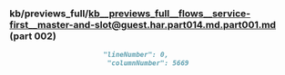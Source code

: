 ### kb/previews_full/kb__previews_full__flows__service-first__master-and-slot@guest.har.part014.md.part001.md (part 002)

```md
                       "lineNumber": 0,
                        "columnNumber": 5669
             
```

```
